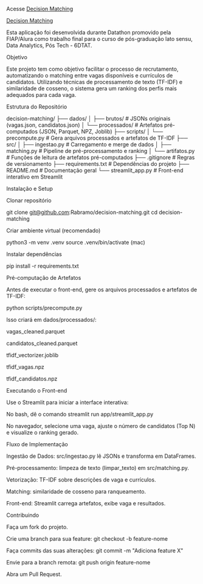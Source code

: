 Acesse [Decision Matching](https://decision-matching-sy3nsdifq8pgthy7x3muiy.streamlit.app/)

[Decision Matching](https://decision-matching-sy3nsdifq8pgthy7x3muiy.streamlit.app/)

Esta aplicação foi desenvolvida durante Datathon promovido pela FIAP/Alura como trabalho final para o curso de pós-graduação lato sensu, Data Analytics, Pós Tech - 6DTAT.

Objetivo

Este projeto tem como objetivo facilitar o processo de recrutamento, automatizando o matching entre vagas disponíveis e currículos de candidatos. Utilizando técnicas de processamento de texto (TF-IDF) e similaridade de cosseno, o sistema gera um ranking dos perfis mais adequados para cada vaga.

Estrutura do Repositório

decision-matching/
├── dados/
│   ├── brutos/           # JSONs originais (vagas.json, candidatos.json)
│   └── processados/      # Artefatos pré-computados (JSON, Parquet, NPZ, Joblib)
├── scripts/
│   └── precompute.py     # Gera arquivos processados e artefatos de TF-IDF
├── src/
│   ├── ingestao.py       # Carregamento e merge de dados
│   ├── matching.py       # Pipeline de pré-processamento e ranking
│   └── artifatos.py      # Funções de leitura de artefatos pré-computados
├── .gitignore            # Regras de versionamento
├── requirements.txt      # Dependências do projeto
├── README.md             # Documentação geral
└──  streamlit_app.py     # Front-end interativo em Streamlit

Instalação e Setup

Clonar repositório

git clone git@github.com:Rabramo/decision-matching.git
cd decision-matching

Criar ambiente virtual (recomendado)

python3 -m venv .venv
source .venv/bin/activate (mac)

Instalar dependências

pip install -r requirements.txt

Pré-computação de Artefatos

Antes de executar o front-end, gere os arquivos processados e artefatos de TF-IDF:

python scripts/precompute.py

Isso criará em dados/processados/:

vagas_cleaned.parquet

candidatos_cleaned.parquet

tfidf_vectorizer.joblib

tfidf_vagas.npz

tfidf_candidatos.npz

Executando o Front-end

Use o Streamlit para iniciar a interface interativa:

No bash, dê o comando streamlit run app/streamlit_app.py

No navegador, selecione uma vaga, ajuste o número de candidatos (Top N) e visualize o ranking gerado.

Fluxo de Implementação

Ingestão de Dados: src/ingestao.py lê JSONs e transforma em DataFrames.

Pré-processamento: limpeza de texto (limpar_texto) em src/matching.py.

Vetorização: TF-IDF sobre descrições de vaga e currículos.

Matching: similaridade de cosseno para ranqueamento.

Front-end: Streamlit carrega artefatos, exibe vaga e resultados.

Contribuindo

Faça um fork do projeto.

Crie uma branch para sua feature: git checkout -b feature-nome

Faça commits das suas alterações: git commit -m "Adiciona feature X"

Envie para a branch remota: git push origin feature-nome

Abra um Pull Request.


